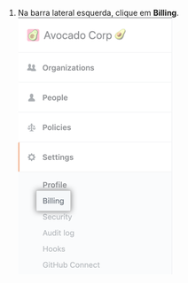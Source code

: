 1. Na barra lateral esquerda, clique em **Billing**. ![Aba de faturamento na barra lateral de configurações da conta corporativa](/assets/images/help/business-accounts/settings-billing-tab.png)

